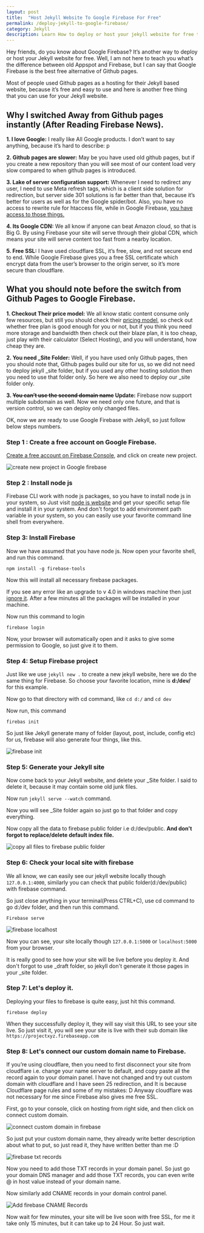 ```yaml
---
layout: post
title:  "Host Jekyll Website To Google Firebase For Free"
permalink: /deploy-jekyll-to-google-firebase/
category: Jekyll
description: Learn How to deploy or host your jekyll website for free to Google Firebase with SSL support.
---
```

Hey friends, do you know about Google Firebase? It’s another way to deploy or host your Jekyll website for free. Well, I am not here to teach you what’s the difference between old Appspot and Firebase, but I can say that Google Firebase is the best free alternative of Github pages.

Most of people used Github pages as a hosting for their Jekyll based website, because it’s free and easy to use and here is another free thing that you can use for your Jekyll website.

## Why I switched Away from Github pages instantly (After Reading Firebase News).

**1. I love Google:** I really like All Google products. I don’t want to say anything, because it’s hard to describe: p
 
**2. Github pages are slower:** May be you have used old github pages, but if you create a new repository than you will see most of our content load very slow compared to when github pages is introduced.
 
**3. Lake of server configuration support:** Whenever I need to redirect any user, I need to use Meta refresh tags, which is a client side solution for redirection, but server side 301 solutions is far better than that, because it’s better for users as well as for the Google spider/bot. Also, you have no access to rewrite rule for htaccess file, while in Google Firebase, [you have access to those things. ](https://www.firebase.com/docs/hosting/guide/full-config.html)
 
**4. Its Google CDN:** We all know if anyone can beat Amazon cloud, so that is Big G. By using Firebase your site will serve through their global CDN, which means your site will serve content too fast from a nearby location.
 
**5. Free SSL:** I have used cloudflare SSL, it’s free, slow, and not secure end to end. While Google Firebase gives you a free SSL certificate which encrypt data from the user’s browser to the origin server, so it’s more secure than cloudflare.


## What you should note before the switch from Github Pages to Google Firebase.

**1. Checkout Their price model:** We all know static content consume only few resources, but still you should check their [pricing model](https://firebase.google.com/pricing/), so check out whether free plan is good enough for you or not, but if you think you need more storage and bandwidth then check out their blaze plan, it is too cheap, just play with their calculator (Select Hosting), and you will understand, how cheap they are.

**2. You need _Site Folder:** Well, if you have used only Github pages, then you should note that, Github pages build our site for us, so we did not need to deploy jekyll _site folder, but if you used any other hosting solution then you need to use that folder only. So here we also need to deploy our _site folder only.

**3. <del>You can’t use the second domain name</del> Update:** Firebase now support multiple subdomain as well. Now we need only one future, and that is version control, so we can deploy only changed files.

OK, now we are ready to use Google Firebase with Jekyll, so just follow below steps numbers.

### Step 1 : Create a free account on Google Firebase.

[Create a free account on Firebase Console](https://console.firebase.google.com), and click on create new project.

<img class="img-responsive" alt="create new project in Google firebase" src="https://cdn.arjunsinh.com/jekyll/create-new-project-in-Google-firebase.png"/><br />


### Step 2 : Install node js

Firebase CLI work with node js packages, so you have to install node js in your system, so Just visit [node js website](https://nodejs.org/en/) and get your specific setup file and install it in your system. And don't forgot to add environment path variable in your system, so you can easily use your favorite command line shell from everywhere. 

### Step 3: Install Firebase 

Now we have assumed that you have node js. Now open your favorite shell, and run this command.

    npm install -g firebase-tools

Now this will install all necessary firebase packages.

If you see any error like an upgrade to v 4.0 in windows machine then just [ignore it](http://stackoverflow.com/questions/35491905/npm-warn-deprecated-graceful-fs3-0-8-graceful-fs-version-3).  After a  few minutes all the packages will be installed in your machine.

Now run this command to login

    firebase login

Now, your browser will automatically open and it asks to give some permission to Google, so just give it to them.

### Step 4: Setup Firebase project

Just like we use `jekyll new .` to create a new jekyll website, here we do the same thing for Firebase. So choose your favorite location, mine is **d:/dev/** for this example.

Now go to that directory with cd command, like `cd d:/` and `cd dev`

Now run, this command

    firebas init

So just like Jekyll generate many of folder (layout, post, include, config etc) for us, firebase will also generate four things, like this.

<img class="img-responsive" alt="firebase init" src="https://cdn.arjunsinh.com/jekyll/firebase-init.png"/><br />


### Step 5: Generate your Jekyll site

Now come back to your Jekyll website, and delete your _Site folder. I said to delete it, because it may contain some old junk files.

Now run `jekyll serve --watch` command.

Now you will see _Site folder again so just go to that folder and copy everything.

Now copy all the data to firebase public folder i.e d:/dev/public. **And don't forgot to replace/delete default index file.**

<img class="img-responsive" alt="copy all files to firebase public folder" src="https://cdn.arjunsinh.com/jekyll/copy-all-files-to-firebase-public-folder.png"/><br />

### Step 6: Check your local site with firebase

We all know, we can easily see our jekyll website locally though `127.0.0.1:4000`, similarly you can check that public folder(d:/dev/public) with firebase command.

So just close anything in your terminal(Press CTRL+C), use cd command to go d:/dev folder, and then run this command. 

    Firebase serve 

<img class="img-responsive" alt="firebase localhost" src="https://cdn.arjunsinh.com/jekyll/firebase-localhost.png"/><br />

Now you can see, your site locally though `127.0.0.1:5000` or `localhost:5000` from your browser.

It is really good to see how your site will be live before you deploy it. And don't forgot to use _draft folder, so jekyll don't generate it those pages in your _site folder.

### Step 7: Let's deploy it.

Deploying your files to firebase is quite easy, just hit this command.

    firebase deploy

When they successfully deploy it, they will say visit this URL to see your site live. So just visit it, you will see your site is live with their sub domain like `https://projectxyz.firebaseapp.com`

### Step 8: Let's connect our custom domain name to Firebase.

If you’re using cloudflare, then you need to first disconnect your site from cloudflare i.e. change your name server to default, and copy paste all the record again to your domain panel. I have not changed and try out custom domain with cloudflare and I have seen 25 redirection, and It is because Cloudflare page rules and some of my mistakes: D Anyway cloudflare was not necessary for me since Firebase also gives me free SSL.

First, go to your console, click on hosting from right side, and then click on connect custom domain.

<img class="img-responsive" alt="connect custom domain in firebase" src="https://cdn.arjunsinh.com/jekyll/connect-custom-domain-in-firebase.png"/><br />

So just put your custom domain name, they already write better description about what to put, so just read it, they have written better than me :D

<img class="img-responsive" alt="firebase txt records" src="https://cdn.arjunsinh.com/jekyll/firebase-txt-records.png"/><br />

Now you need to add those TXT records in your domain panel. So just go your domain DNS manager and add those TXT records, you can even write @ in host value instead of your domain name.

Now similarly add CNAME records in your domain control panel.

<img class="img-responsive" alt="Add firebase CNAME Records" src="https://cdn.arjunsinh.com/jekyll/firebase-cname.png"/><br />

Now wait for few minutes, your site will be live soon with free SSL, for me it take only 15 minutes, but it can take up to 24 Hour. So just wait.

